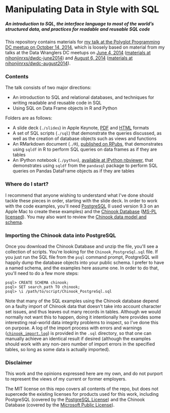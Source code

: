 # Manipulating Data in Style with SQL
##### An introduction to SQL, the interface language to most of the world’s structured data, and practices for readable and reusable SQL code

This repository contains materials for [my talk at the Polyglot Programming DC meetup on October 14, 2014](http://www.meetup.com/Polyglot-Programming-DC/events/208670052/), which is loosely based on material from my talks at the Data Wranglers DC meetups on [June 4, 2014](http://www.meetup.com/Data-Wranglers-DC/events/171768162/) ([materials at nihonjinrxs/dwdc-june2014](http://www.github.com/nihonjinrxs/dwdc-june2014)) and [August 6, 2014](http://www.meetup.com/Data-Wranglers-DC/events/177269432/) ([materials at nihonjinrxs/dwdc-august2014](http://www.github.com/nihonjinrxs/dwdc-august2014)).

### Contents
The talk consists of two major directions:
- An introduction to SQL and relational databases, and techniques for writing readable and reusable code in SQL
- Using SQL on Data Frame objects in R and Python

Folders are as follows:
- A slide deck (`./slides`) in Apple Keynote, [PDF](http://nihonjinrxs.github.io/polyglot-october2014/Polyglot-October2014-RyanHarvey.pdf) and [HTML](http://nihonjinrxs.github.io/polyglot-october2014) formats
- A set of SQL scripts (`./sql`) that demonstrate the queries discussed, as well as the creation of database objects such as views and functions
- An RMarkdown document (`./R`), [published on RPubs](http://rpubs.com/ryanbharvey/polyglot-october2014), that demonstrates using `sqldf` in R to perform SQL queries on data frames as if they are tables
- An IPython notebook (`./python`), [available at IPython nbviewer](http://nbviewer.ipython.org/github/nihonjinrxs/polyglot-october2014/blob/master/python/sqldf_examples_python.ipynb), that demonstrates using `sqldf` from the `pandasql` package to perform SQL queries on Pandas DataFrame objects as if they are tables

### Where do I start?
I recommend that anyone wishing to understand what I've done should tackle these pieces in order, starting with the slide deck.  In order to work with the code examples, you'll need [PostgreSQL](http://www.postgresql.org/) (I used version 9.3 on an Apple Mac to create these examples) and the [Chinook Database](http://chinookdatabase.codeplex.com/) ([MS-PL licensed](http://chinookdatabase.codeplex.com/license)).  You may also want to review the [Chinook data model and schema](http://chinookdatabase.codeplex.com/wikipage?title=Chinook_Schema&referringTitle=Home).

### Importing the Chinook data into PostgreSQL
Once you download the Chinook Database and unzip the file, you'll see a collection of scripts.  You're looking for the `Chinook_PostgreSql.sql` file.  If you just run the SQL file from the `psql` command prompt, PostgreSQL will happily dump the database objects into your public schema.  I prefer to have a named schema, and the examples here assume one.  In order to do that, you'll need to do a few more steps:

```
psql> CREATE SCHEMA chinook;
psql> SET search_path TO chinook;
psql> \i /path/to/script/Chinook_PostgreSql.sql
```

Note that many of the SQL examples using the Chinook database depend on a faulty import of Chinook data that doesn't take into account character set issues, and thus leaves out many records in tables.  Although we would normally not want this to happen, doing it intentionally here provides some interesting real-world data integrity problems to inspect, so I've done this on purpose.  A log of the import process with errors and warnings ([`chinook_import.log`](https://github.com/nihonjinrxs/polyglot-october2014/blob/master/sql/chinook_import.log)) is provided in the `.sql` directory, so that one can manually achieve an identical result if desired (although the examples should work with any non-zero number of import errors in the specified tables, so long as some data is actually imported).

### Disclaimer
This work and the opinions expressed here are my own, and do not purport to represent the views of my current or former employers.

The MIT license on this repo covers all contents of the repo, but does not supercede the existing licenses for products used for this work, including PostgreSQL (covered by the [PostgreSQL License](http://www.postgresql.org/about/licence/)) and the Chinook Database (covered by the [Microsoft Public License](http://chinookdatabase.codeplex.com/license)).

